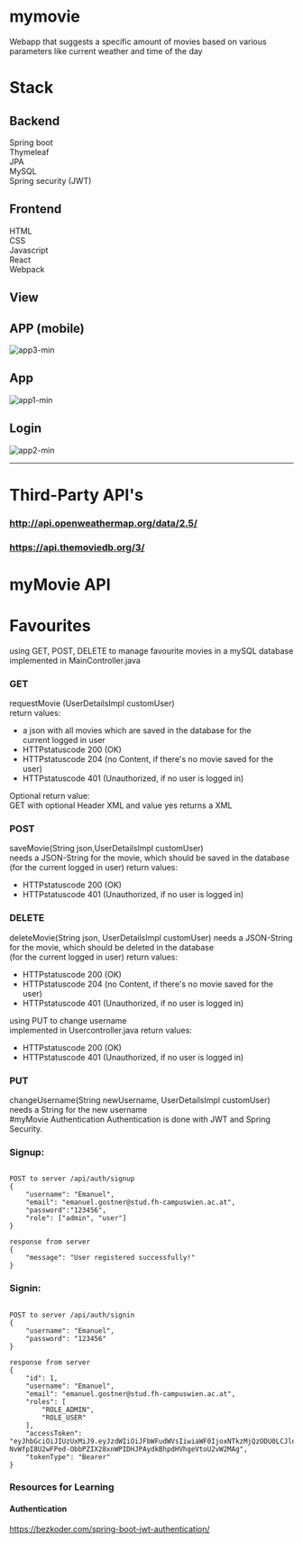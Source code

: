 # mymovie
Webapp that suggests a specific amount of movies based on various parameters like current weather and time of the day<br/>
# Stack
## Backend
Spring boot<br/>
Thymeleaf<br/>
JPA<br/>
MySQL<br/>
Spring security (JWT)
## Frontend
HTML <br/>
CSS <br/>
Javascript <br/>
React <br/>
Webpack <br/>
## View
## APP (mobile)<br/>
![app3-min](https://user-images.githubusercontent.com/13123637/87776793-a161a700-c828-11ea-8263-0ac8acb849c1.PNG)
## App<br/>
![app1-min](https://user-images.githubusercontent.com/13123637/87776798-a32b6a80-c828-11ea-89c0-7da345ee4114.PNG)
## Login<br/>
![app2-min](https://user-images.githubusercontent.com/13123637/87776802-a4f52e00-c828-11ea-9099-ede75d4a6c2c.PNG)

-----------------------

# Third-Party API's
### http://api.openweathermap.org/data/2.5/
### https://api.themoviedb.org/3/
# myMovie API
# Favourites
using GET, POST, DELETE to manage favourite movies in a mySQL database<br>
implemented in MainController.java
### GET
requestMovie (UserDetailsImpl customUser)<br>
return values: 
- a json with all movies which are saved in the database for the<br>
current logged in user 
- HTTPstatuscode 200 (OK)
- HTTPstatuscode 204 (no Content, if there's no movie saved for the user)
- HTTPstatuscode 401 (Unauthorized, if no user is logged in)

Optional return value:<br>
GET with optional Header XML and value yes returns a XML

### POST
saveMovie(String json,UserDetailsImpl customUser)<br>
needs a JSON-String for the movie, which should be saved in the database<br>
(for the current logged in user)
return values:
- HTTPstatuscode 200 (OK)
- HTTPstatuscode 401 (Unauthorized, if no user is logged in)

### DELETE
deleteMovie(String json, UserDetailsImpl customUser)
needs a JSON-String for the movie, which should be deleted in the database<br>
(for the current logged in user)
return values:
- HTTPstatuscode 200 (OK)
- HTTPstatuscode 204 (no Content, if there's no movie saved for the user)
- HTTPstatuscode 401 (Unauthorized, if no user is logged in)

using PUT to change username<br>
implemented in Usercontroller.java
return values:
- HTTPstatuscode 200 (OK)
- HTTPstatuscode 401 (Unauthorized, if no user is logged in)

### PUT
changeUsername(String newUsername, UserDetailsImpl customUser)
needs a String for the new username<br>
#myMovie Authentication
Authentication is done with JWT and Spring Security.

### Signup:
```

POST to server /api/auth/signup  
{
	"username": "Emanuel",
	"email": "emanuel.gostner@stud.fh-campuswien.ac.at",
	"password":"123456",
	"role": ["admin", "user"]
}

response from server
{
    "message": "User registered successfully!"
}
```

### Signin:
```

POST to server /api/auth/signin  
{
	"username": "Emanuel",
	"password": "123456"
}

response from server
{
    "id": 1,
    "username": "Emanuel",
    "email": "emanuel.gostner@stud.fh-campuswien.ac.at",
    "roles": [
        "ROLE_ADMIN",
        "ROLE_USER"
    ],
    "accessToken": "eyJhbGciOiJIUzUxMiJ9.eyJzdWIiOiJFbWFudWVsIiwiaWF0IjoxNTkzMjQzODU0LCJleHAiOjE1OTMzMzAyNTR9.tO8VOCM6ZA5vxlCPaVkp3YjJFJ2M-NvWfpI8U2wFPed-ObbPZIX28xnWPIDHJPAydkBhpdHVhgeVtoU2vW2MAg",
    "tokenType": "Bearer"
}
```

### Resources for Learning
#### Authentication
https://bezkoder.com/spring-boot-jwt-authentication/

